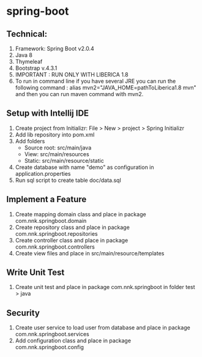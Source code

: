 # spring-boot
## Technical:

1. Framework: Spring Boot v2.0.4
2. Java 8
3. Thymeleaf
4. Bootstrap v.4.3.1
5. IMPORTANT : RUN ONLY WITH LIBERICA 1.8
6. To run in command line if you have several JRE you can run the following command :
alias mvn2="JAVA_HOME=pathToLiberica1.8 mvn" and then you can run maven command with mvn2.


## Setup with Intellij IDE
1. Create project from Initializr: File > New > project > Spring Initializr
2. Add lib repository into pom.xml
3. Add folders
    - Source root: src/main/java
    - View: src/main/resources
    - Static: src/main/resource/static
4. Create database with name "demo" as configuration in application.properties
5. Run sql script to create table doc/data.sql

## Implement a Feature
1. Create mapping domain class and place in package com.nnk.springboot.domain
2. Create repository class and place in package com.nnk.springboot.repositories
3. Create controller class and place in package com.nnk.springboot.controllers
4. Create view files and place in src/main/resource/templates

## Write Unit Test
1. Create unit test and place in package com.nnk.springboot in folder test > java

## Security
1. Create user service to load user from  database and place in package com.nnk.springboot.services
2. Add configuration class and place in package com.nnk.springboot.config
